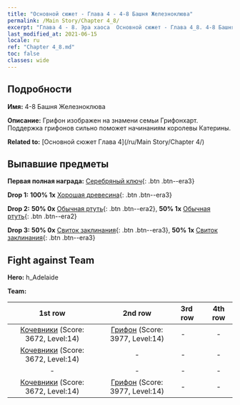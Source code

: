 ```yaml
---
title: "Основной сюжет - Глава 4 - 4-8 Башня Железноклюва"
permalink: /Main Story/Chapter 4_8/
excerpt: "Глава 4 - 8. Эра хаоса  Основной сюжет - Глава 4_8. 4-8 Башня Железноклюва"
last_modified_at: 2021-06-15
locale: ru
ref: "Chapter 4_8.md"
toc: false
classes: wide
---
```


## Подробности

 **Имя:** 4-8 Башня Железноклюва

 **Описание:** Грифон изображен на знамени семьи Грифонхарт. Поддержка грифонов сильно поможет начинаниям королевы Катерины.

 **Related to:** [Основной сюжет Глава 4](/ru/Main Story/Chapter 4/)

## Выпавшие предметы

 **Первая полная награда:** [Серебряный ключ](/ItemsRU/con_693/){: .btn .btn--era3}

 **Drop 1:** **100% 1x** [Хорошая древесина](/ItemsRU/mat_13/){: .btn .btn--era3}

 **Drop 2:** **50% 0x** [Обычная ртуть](/ItemsRU/mat_8/){: .btn .btn--era2}, **50% 1x** [Обычная ртуть](/ItemsRU/mat_8/){: .btn .btn--era2}

 **Drop 3:** **50% 0x** [Свиток заклинания](/ItemsRU/con_694/){: .btn .btn--era3}, **50% 1x** [Свиток заклинания](/ItemsRU/con_694/){: .btn .btn--era3}


## Fight against Team
 **Hero:** h_Adelaide

 **Team:**


  | 1st row | 2nd row | 3rd row | 4th row |
  |:----:|:----:|:----|:----:|
  | [Кочевники](/ru/units/Nomad/) (Score: 3672, Level:14)  | [Грифон](/ru/units/Griffin/) (Score: 3977, Level:14)  | - | - |
  | [Кочевники](/ru/units/Nomad/) (Score: 3672, Level:14)  | - | - | - |
  | - | - | - | - |
  | [Кочевники](/ru/units/Nomad/) (Score: 3672, Level:14)  | [Грифон](/ru/units/Griffin/) (Score: 3977, Level:14)  | - | - |


